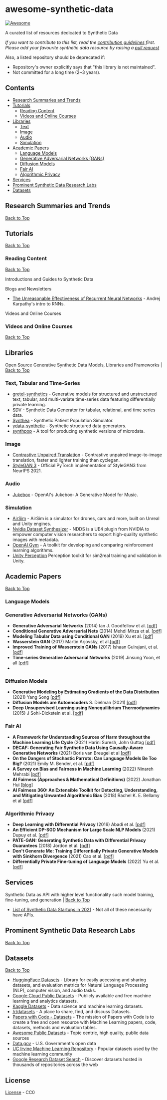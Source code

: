 # awesome-synthetic-data

[![Awesome](https://cdn.rawgit.com/sindresorhus/awesome/d7305f38d29fed78fa85652e3a63e154dd8e8829/media/badge.svg)](https://github.com/sindresorhus/awesome)

A curated list of resources dedicated to Synthetic Data

_If you want to contribute to this list, read the [contribution guidelines](contributing.md) first. Please add your favourite synthetic data resource by raising a [pull request](https://github.com/gretelai/awesome-synthetic-data/pulls)_

Also, a listed repository should be deprecated if:
* Repository's owner explicitly says that "this library is not maintained".
* Not committed for a long time (2~3 years).


## Contents

* [Research Summaries and Trends](#research-summaries-and-trends)
* [Tutorials](#tutorials)
  * [Reading Content](#reading-content)
  * [Videos and Online Courses](#videos-and-online-courses)
* [Libraries](#libraries)
  * [Text](#text-tabular-and-time-series)
  * [Image](#image)
  * [Audio](#audio)
  * [Simulation](#simulation)
* [Academic Papers](#academic-papers)
  * [Language Models](#language-models)
  * [Generative Adversarial Networks (GANs)](#generative-adversarial-networks-gans)
  * [Diffusion Models](#diffusion-models)
  * [Fair AI](#fair-ai)
  * [Algorithmic Privacy](#algorithmic-privacy)
* [Services](#services)
* [Prominent Synthetic Data Research Labs](#prominent-synthetic-data-research-labs)
* [Datasets](#datasets)

## Research Summaries and Trends
[Back to Top](#contents)

## Tutorials
[Back to Top](#contents)

### Reading Content
[Back to Top](#contents)

Introductions and Guides to Synthetic Data

Blogs and Newsletters
* [The Unreasonable Effectiveness of Recurrent Neural Networks](http://karpathy.github.io/2015/05/21/rnn-effectiveness/) - Andrej Karpathy's intro to RNNs.

Videos and Online Courses

### Videos and Online Courses
[Back to Top](#contents)

## Libraries
Open Source Generative Synthetic Data Models, Libraries and Frameworks | [Back to Top](#contents)

### Text, Tabular and Time-Series

* [gretel-synthetics](https://github.com/gretelai/gretel-synthetics) - Generative models for structured and unstructured text, tabular, and multi-variate time-series data featuring differentially private learning.
* [SDV](https://github.com/sdv-dev/SDV) - Synthetic Data Generator for tabular, relational, and time series data.
* [Synthea](https://github.sre.pub/synthetichealth/synthea) - Synthetic Patient Population Simulator.
* [ydata-synthetic](https://github.com/ydataai/ydata-synthetic) - Synthetic structured data generators.
* [synthpop](https://cran.r-project.org/web/packages/synthpop/index.html) - A tool for producing synthetic versions of microdata.


### Image
* [Contrastive Unpaired Translation](https://github.com/taesungp/contrastive-unpaired-translation) - Contrastive unpaired image-to-image translation, faster and lighter training than cyclegan.
* [StyleGAN 3](https://github.com/NVlabs/stylegan3) - Official PyTorch implementation of StyleGAN3 from NeurIPS 2021.

### Audio
* [Jukebox](https://github.com/openai/jukebox/) - OpenAI's Jukebox- A Generative Model for Music.

### Simulation
* [AirSim](https://microsoft.github.io/AirSim/) - AirSim is a simulator for drones, cars and more, built on Unreal and Unity engines.
* [Nvidia Dataset Synthesizer](https://github.com/NVIDIA/Dataset_Synthesizer) - NDDS is a UE4 plugin from NVIDIA to empower computer vision researchers to export high-quality synthetic images with metadata.
* [OpenAI Gym](https://github.com/openai/gym) - A toolkit for developing and comparing reinforcement learning algorithms.
* [Unity Perception](https://github.com/Unity-Technologies/com.unity.perception) Perception toolkit for sim2real training and validation in Unity.


## Academic Papers
[Back to Top](#contents)

### Language Models

### Generative Adversarial Networks (GANs)

* **Generative Adversarial Networks** (2014) Ian J. Goodfellow et al. [[pdf]](https://arxiv.org/abs/1406.2661)
* **Conditional Generative Adversarial Nets** (2014) Mehdi Mirza et al. [[pdf]](https://arxiv.org/abs/1411.1784)
* **Modeling Tabular Data using Conditional GAN** (2019) Xu et al. [[pdf]](https://arxiv.org/pdf/1907.00503.pdf)
* **Wasserstein GAN** (2017) Martin Arjovsky, et al.[[pdf]](https://arxiv.org/abs/1701.07875)
* **Improved Training of Wasserstein GANs** (2017) Ishaan Gulrajani, et al. [[pdf]](https://arxiv.org/abs/1704.00028)
* **Time-series Generative Adversarial Networks** (2019) Jinsung Yoon, et all [[pdf]](https://proceedings.neurips.cc/paper/2019/file/c9efe5f26cd17ba6216bbe2a7d26d490-Paper.pdf)
* 
### Diffusion Models
* **Generative Modeling by Estimating Gradients of the Data Distribution** (2021) Yang Song [[pdf]](https://yang-song.github.io/blog/2021/score/)
* **Diffusion Models are Autoencoders** S. Dielman (2021) [[pdf]](https://benanne.github.io/2022/01/31/diffusion.html)
* **Deep Unsupervised Learning using Nonequilibrium Thermodynamics** (2015) J Sohl-Dickstein et al. [[pdf]](https://arxiv.org/pdf/1503.03585.pdf)

### Fair AI

* **A Framework for Understanding Sources of Harm throughout the Machine Learning Life Cycle** (2021) Harini Suresh, John Guttag [[pdf]](https://arxiv.org/pdf/1901.10002.pdf)
* **DECAF: Generating Fair Synthetic Data Using Causally-Aware Generative Networks** (2021) Boris van Breugel et al [[pdf]](https://openreview.net/forum?id=XN1M27T6uux)
* **On the Dangers of Stochastic Parrots: Can Language Models Be Too Big?** (2021) Emily M. Bender, et al. [[pdf]](https://dl.acm.org/doi/pdf/10.1145/3442188.3445922)
* **A Survey on Bias and Fairness in Machine Learning** (2022) Ninareh Mehrabi [[pdf]](https://arxiv.org/pdf/1908.09635.pdf)
* **AI Fairness (Approaches & Mathematical Definitions)** (2022) Jonathan Hui [[blog]](https://jonathan-hui.medium.com/ai-fairness-approaches-mathematical-definitions-49cc418feebd)
* **AI Fairness 360: An Extensible Toolkit for Detecting, Understanding, and Mitigating Unwanted Algorithmic Bias** (2018) Rachel K. E. Bellamy et al [[pdf]](https://arxiv.org/pdf/1810.01943.pdf)

### Algorithmic Privacy

* **Deep Learning with Differential Privacy** (2016) Abadi et al. [[pdf]](https://arxiv.org/pdf/1607.00133.pdf)
* **An Efficient DP-SGD Mechanism for Large Scale NLP Models** (2021) Dupuy et al. [[pdf]](https://arxiv.org/pdf/2107.14586.pdf)
* **PATE-GAN: Generating Synthetic Data with Differential Privacy Guarantees** (2018) Jordon et al. [[pdf]](https://openreview.net/pdf?id=S1zk9iRqF7)
* **Don't Generate Me: Training Differentially Private Generative Models with Sinkhorn Divergence** (2021) Cao et al. [[pdf]](https://arxiv.org/pdf/2111.01177.pdf)
* **Differentially Private Fine-tuning of Language Models** (2022) Yu et al. [[pdf]](https://openreview.net/pdf?id=Q42f0dfjECO)

## Services
Synthetic Data as API with higher level functionality such model training, fine-tuning, and generation | [Back to Top](#contents)
* [List of Synthetic Data Startups in 2021](https://elise-deux.medium.com/the-list-of-synthetic-data-companies-2021-5aa246265b42) - Not all of these necessarily have APIs. 

## Prominent Synthetic Data Research Labs
[Back to Top](#contents)

## Datasets
[Back to Top](#contents)
* [HuggingFace Datasets](https://huggingface.co/docs/datasets/index) - Library for easily accessing and sharing datasets, and evaluation metrics for Natural Language Processing (NLP), computer vision, and audio tasks.
* [Google Cloud Public Datasets](https://cloud.google.com/datasets) - Publicly available and free machine learning and analytics datasets.
* [Kaggle Datasets](https://www.kaggle.com/datasets) - Data science and machine learning datasets.
* [/r/datasets](https://www.reddit.com/r/datasets/) - A place to share, find, and discuss Datasets.
* [Papers with Code - Datasets](https://paperswithcode.com/datasets) - The mission of Papers with Code is to create a free and open resource with Machine Learning papers, code, datasets, methods and evaluation tables.
* [Awesome Public Datasets](https://github.com/awesomedata/awesome-public-datasets) - Topic centric, high quality, public data sources
* [Data.gov](http://data.gov) - U.S. Government's open data
* [UC Irvine Machine Learning Repository](https://archive.ics.uci.edu/ml/index.php) - Popular datasets used by the machine learning community
* [Google Research Dataset Search](https://datasetsearch.research.google.com/) - Discover datasets hosted in thousands of repositories across the web

## License
[License](./LICENSE) - CC0
